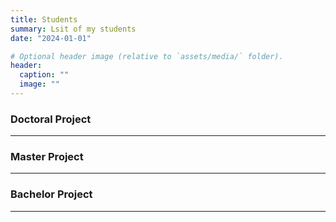 ```yaml
---
title: Students
summary: Lsit of my students
date: "2024-01-01"

# Optional header image (relative to `assets/media/` folder).
header:
  caption: ""
  image: ""
---
```


<div style="font-size: 14px;">
  

### Doctoral Project


___

### Master Project


___

### Bachelor Project


___

</div>
